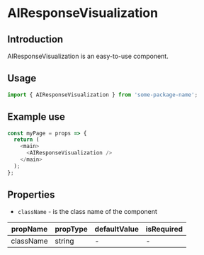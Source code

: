 # AIResponseVisualization

<!-- STORY -->

## Introduction

AIResponseVisualization is an easy-to-use component.

## Usage

```javascript
import { AIResponseVisualization } from 'some-package-name';
```

## Example use

```javascript
const myPage = props => {
  return (
    <main>
      <AIResponseVisualization />
    </main>
  );
};
```

## Properties

- `className` - is the class name of the component

| propName  | propType | defaultValue | isRequired |
| --------- | -------- | ------------ | ---------- |
| className | string   | -            | -          |
